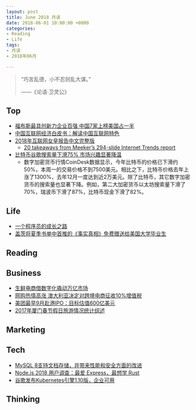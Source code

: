 ```yaml
---
layout: post
title: June 2018 月读
date: 2018-06-01 10:00:00 +0800
categories:
- Reading
- Life
tags:
- 月读
- 2018年06月

---
```


<blockquote class="blockquote-center">
<p>“巧言乱德，小不忍则乱大谋。”</p>
<p>——《论语·卫灵公》</p>
</blockquote>

## Top

- [福布斯最具创新力企业百强 中国7家上榜美国占一半](https://www.cnbeta.com/articles/tech/731663.htm)
- [中国互联网经济白皮书：解读中国互联网特色](http://www.aliresearch.com/blog/article/detail/id/21384.html)
- [2018年互联网女皇报告中文完整版](http://tech.qq.com/a/20180531/003593.htm#p=1)
	- [20 takeaways from Meeker’s 294-slide Internet Trends report](https://techcrunch.com/gallery/mary-meeker-internet-trends-2018/)
- [比特币谷歌搜索量下滑75% 市场兴趣显著降温](http://m.cnbeta.com/view/733619.htm)
	- 数字加密货币行情CoinDesk数据显示，今年比特币的价格已下滑约50%，本周一的交易价格不到7500美元。相比之下，比特币价格去年上涨了1300%，去年12月一度达到近2万美元。除了比特币，其它数字加密货币的搜索量也显著下降。例如，第二大加密货币以太坊搜索量下滑了70%，瑞波币下滑了87%，比特币现金下滑了82%。


## Life

- [一个程序员的成长之路](https://github.com/fouber/blog/issues/41)
- [盖茨将夏季书单中首推的《事实真相》免费赠送给美国大学毕业生](http://m.cnbeta.com/view/733759.htm)

## Reading



## Business

- [生鲜电商借数字化撬动万亿市场](http://www.sheitc.gov.cn/jjyw/677244.htm)
- [网购热情高涨 澳大利亚决定对跨境电商征收10%增值税](http://m.cnbeta.com/view/733697.htm)
- [美团最早9月赴港IPO：目标估值600亿美元](http://m.cnbeta.com/view/733653.htm)
- [2017年厦门春节假日旅游情况统计综述](http://www.xmtravel.gov.cn/ztbd/cjhjztj/201702/t20170203_1532003.htm)

## Marketing


## Tech

- [MySQL 8支持文档存储，并带来性能和安全方面的改进](http://www.infoq.com/cn/news/2018/06/mysql8)
- [Node.js 2018 用户调查：最爱 Express，最想学 Rust](http://m.cnbeta.com/view/733733.htm)
- [谷歌发布Kubernetes引擎1.10版，企业可用](http://www.infoq.com/cn/news/2018/06/google-kubernetes-engine-1.10-ga)

## Thinking

